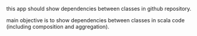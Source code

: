 this app should show dependencies between classes in github repository.

main objective is to show dependencies between classes in scala code (including composition and aggregation).
